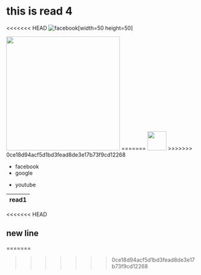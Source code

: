# this is read 4


<<<<<<< HEAD
![facebook](https://pyxis.nymag.com/v1/imgs/11d/582/c7b0487c6e26db4f5be6eb679e3620d2ce-facebook.rsquare.w1200.jpg)[width=50 height=50]

<img src="https://pyxis.nymag.com/v1/imgs/11d/582/c7b0487c6e26db4f5be6eb679e3620d2ce-facebook.rsquare.w1200.jpg" width=300>
=======

<img src="https://pyxis.nymag.com/v1/imgs/11d/582/c7b0487c6e26db4f5be6eb679e3620d2ce-facebook.rsquare.w1200.jpg" width=50>
>>>>>>> 0ce18d94acf5d1bd3fead8de3e17b73f9cd12268

- facebook
- google

* youtube

| read1 | 
|-------|
<<<<<<< HEAD
## new line 
=======
>>>>>>> 0ce18d94acf5d1bd3fead8de3e17b73f9cd12268
